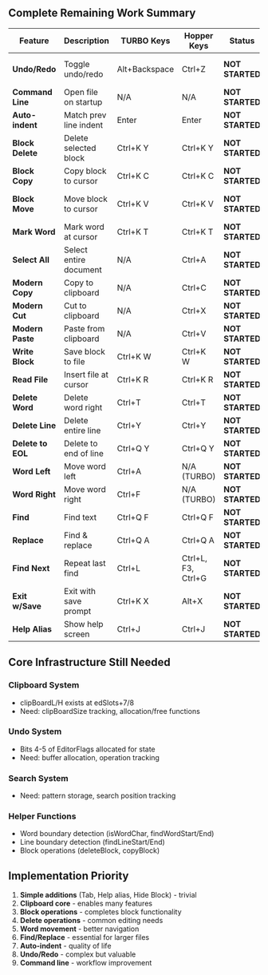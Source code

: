 ## Complete Remaining Work Summary

| Feature | Description | TURBO Keys | Hopper Keys | Status | Missing Machinery |
|---------|-------------|------------|-------------|--------|-------------------|
| **Undo/Redo** | Toggle undo/redo | Alt+Backspace | Ctrl+Z | **NOT STARTED** | Undo buffer, state tracking, save/restore operations |
| **Command Line** | Open file on startup | N/A | N/A | **NOT STARTED** | Parse argument in Hopper(), call openFile() |
| **Auto-indent** | Match prev line indent | Enter | Enter | **NOT STARTED** | Scan previous line, count leading spaces |
| **Block Delete** | Delete selected block | Ctrl+K Y | Ctrl+K Y | **NOT STARTED** | deleteBlock() - move gap to consume block |
| **Block Copy** | Copy block to cursor | Ctrl+K C | Ctrl+K C | **NOT STARTED** | copyBlockToClipboard(), insertClipboard() |
| **Block Move** | Move block to cursor | Ctrl+K V | Ctrl+K V | **NOT STARTED** | copyBlockToClipboard() + deleteBlock() + insertClipboard() |
| **Mark Word** | Mark word at cursor | Ctrl+K T | Ctrl+K T | **NOT STARTED** | findWordBoundaries(), set block markers |
| **Select All** | Select entire document | N/A | Ctrl+A | **NOT STARTED** | Set BlockStart=0, BlockEnd=EOF |
| **Modern Copy** | Copy to clipboard | N/A | Ctrl+C | **NOT STARTED** | copyBlockToClipboard() |
| **Modern Cut** | Cut to clipboard | N/A | Ctrl+X | **NOT STARTED** | copyBlockToClipboard() + deleteBlock() |
| **Modern Paste** | Paste from clipboard | N/A | Ctrl+V | **NOT STARTED** | insertClipboard() |
| **Write Block** | Save block to file | Ctrl+K W | Ctrl+K W | **NOT STARTED** | saveBlockToFile() - iterate block, write |
| **Read File** | Insert file at cursor | Ctrl+K R | Ctrl+K R | **NOT STARTED** | insertFileAtCursor() - read file, insert |
| **Delete Word** | Delete word right | Ctrl+T | Ctrl+T | **NOT STARTED** | findWordEnd(), delete to there |
| **Delete Line** | Delete entire line | Ctrl+Y | Ctrl+Y | **NOT STARTED** | findLineStart/End(), delete between |
| **Delete to EOL** | Delete to end of line | Ctrl+Q Y | Ctrl+Q Y | **NOT STARTED** | Delete from cursor to next \n |
| **Word Left** | Move word left | Ctrl+A | N/A (TURBO) | **NOT STARTED** | Skip spaces back, then non-spaces |
| **Word Right** | Move word right | Ctrl+F | N/A (TURBO) | **NOT STARTED** | Skip non-spaces, then spaces |
| **Find** | Find text | Ctrl+Q F | Ctrl+Q F | **NOT STARTED** | Pattern buffer, search algorithm |
| **Replace** | Find & replace | Ctrl+Q A | Ctrl+Q A | **NOT STARTED** | Find + prompt + replace logic |
| **Find Next** | Repeat last find | Ctrl+L | Ctrl+L, F3, Ctrl+G | **NOT STARTED** | Store pattern, continue from cursor |
| **Exit w/Save** | Exit with save prompt | Ctrl+K X | Alt+X | **NOT STARTED** | Like Ctrl+K Q but always prompts |
| **Help Alias** | Show help screen | Ctrl+J | Ctrl+J | **NOT STARTED** | Just add case for Ctrl+J to call Help.Show() |

## Core Infrastructure Still Needed

### Clipboard System
- clipBoardL/H exists at edSlots+7/8
- Need: clipBoardSize tracking, allocation/free functions

### Undo System  
- Bits 4-5 of EditorFlags allocated for state
- Need: buffer allocation, operation tracking

### Search System
- Need: pattern storage, search position tracking

### Helper Functions
- Word boundary detection (isWordChar, findWordStart/End)
- Line boundary detection (findLineStart/End)
- Block operations (deleteBlock, copyBlock)

## Implementation Priority
1. **Simple additions** (Tab, Help alias, Hide Block) - trivial
2. **Clipboard core** - enables many features
3. **Block operations** - completes block functionality
4. **Delete operations** - common editing needs
5. **Word movement** - better navigation
6. **Find/Replace** - essential for larger files
7. **Auto-indent** - quality of life
8. **Undo/Redo** - complex but valuable
9. **Command line** - workflow improvement